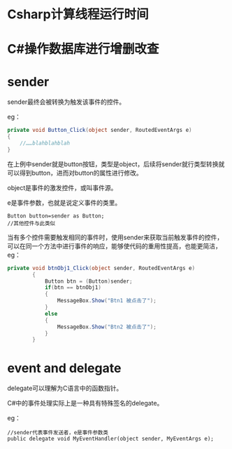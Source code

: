 # Csharp计算线程运行时间

# C#操作数据库进行增删改查

#  sender

sender最终会被转换为触发该事件的控件。

eg：

```C#
private void Button_Click(object sender, RoutedEventArgs e)
{
    //……blahblahblah
}
```

在上例中sender就是button按钮，类型是object，后续将sender就行类型转换就可以得到button，进而对button的属性进行修改。

object是事件的激发控件，或叫事件源。

e是事件参数，也就是说定义事件的类里。

```
Button button=sender as Button;
//其他控件与此类似
```

当有多个控件需要触发相同的事件时，使用sender来获取当前触发事件的控件，可以在同一个方法中进行事件的响应，能够使代码的重用性提高，也能更简洁，eg：

```C#
private void btnObj1_Click(object sender, RoutedEventArgs e)
        {
            Button btn = (Button)sender;
            if(btn == btnObj1)
            {
                MessageBox.Show("Btn1 被点击了");
            }
            else
            {
                MessageBox.Show("Btn2 被点击了");
            }
        }
```

# event and delegate

delegate可以理解为C语言中的函数指针。

C#中的事件处理实际上是一种具有特殊签名的delegate。

eg：

```
//sender代表事件发送者，e是事件参数类
public delegate void MyEventHandler(object sender, MyEventArgs e);
```